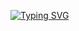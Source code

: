 [![Typing SVG](https://readme-typing-svg.demolab.com?font=Fira+Code&pause=800&color=00FF00&width=435&lines=%24+whoami;Vincent+-+a+CTF+Player)](https://git.io/typing-svg)
